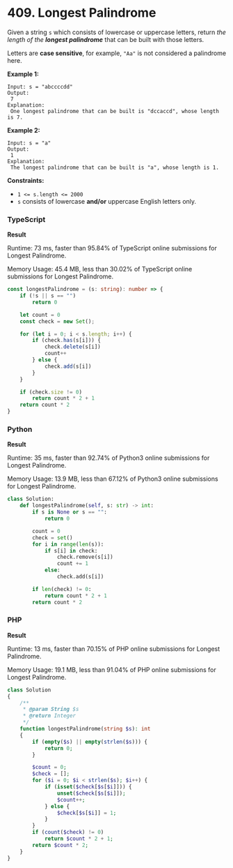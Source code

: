 # 409. Longest Palindrome

Given a string `s` which consists of lowercase or uppercase letters, return _the length of the **longest palindrome**_ that can be built with those letters.

Letters are **case sensitive**, for example, `"Aa"` is not considered a palindrome here.

**Example 1:**

```
Input: s = "abccccdd"
Output:
 7
Explanation:
 One longest palindrome that can be built is "dccaccd", whose length is 7.
```

**Example 2:**

```
Input: s = "a"
Output:
 1
Explanation:
 The longest palindrome that can be built is "a", whose length is 1.
```

**Constraints:**

* `1 <= s.length <= 2000`
* `s` consists of lowercase **and/or** uppercase English letters only.

### TypeScript

**Result**

Runtime: 73 ms, faster than 95.84% of TypeScript online submissions for Longest Palindrome.

Memory Usage: 45.4 MB, less than 30.02% of TypeScript online submissions for Longest Palindrome.

```typescript
const longestPalindrome = (s: string): number => {
    if (!s || s == "")
        return 0

    let count = 0
    const check = new Set();

    for (let i = 0; i < s.length; i++) {
        if (check.has(s[i])) {
            check.delete(s[i])
            count++
        } else {
            check.add(s[i])
        }
    }

    if (check.size != 0)
        return count * 2 + 1
    return count * 2
}
```

### Python

**Result**

Runtime: 35 ms, faster than 92.74% of Python3 online submissions for Longest Palindrome.

Memory Usage: 13.9 MB, less than 67.12% of Python3 online submissions for Longest Palindrome.

```python
class Solution:
    def longestPalindrome(self, s: str) -> int:
        if s is None or s == "":
            return 0

        count = 0
        check = set()
        for i in range(len(s)):
            if s[i] in check:
                check.remove(s[i])
                count += 1
            else:
                check.add(s[i])

        if len(check) != 0:
            return count * 2 + 1
        return count * 2
```

### PHP

**Result**

Runtime: 13 ms, faster than 70.15% of PHP online submissions for Longest Palindrome.

Memory Usage: 19.1 MB, less than 91.04% of PHP online submissions for Longest Palindrome.

```php
class Solution
{
    /**
     * @param String $s
     * @return Integer
     */
    function longestPalindrome(string $s): int
    {
        if (empty($s) || empty(strlen($s))) {
            return 0;
        }

        $count = 0;
        $check = [];
        for ($i = 0; $i < strlen($s); $i++) {
            if (isset($check[$s[$i]])) {
                unset($check[$s[$i]]);
                $count++;
            } else {
                $check[$s[$i]] = 1;
            }
        }
        if (count($check) != 0)
            return $count * 2 + 1;
        return $count * 2;
    }
}
```
